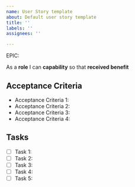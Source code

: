 ```yaml
---
name: User Story template
about: Default user story template
title: ''
labels: ''
assignees: ''

---
```


EPIC: <epic>

As a **role** I can **capability** so that **received benefit**

## Acceptance Criteria
* Acceptance Criteria 1:
* Acceptance Criteria 2:
* Acceptance Criteria 3:
* Acceptance Criteria 4:

## Tasks
- [ ] Task 1: 
- [ ] Task 2: 
- [ ] Task 3: 
- [ ] Task 4: 
- [ ] Task 5:
